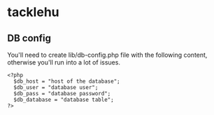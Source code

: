 # tacklehu

## DB config
You'll need to create lib/db-config.php file with the following content, otherwise you'll run into a lot of issues.
```
<?php
  $db_host = "host of the database";
  $db_user = "database user";
  $db_pass = "database password";
  $db_database = "database table";
?>
```
